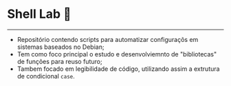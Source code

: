 # Shell Lab 🐧
---

* Repositório contendo scripts para automatizar configuraçõs em sistemas baseados no Debian;
* Tem como foco principal o estudo e desenvolviemnto de "bibliotecas" de funções para reuso futuro;
* Tambem focado em legibilidade de código, utilizando assim a extrutura de condicional ``case``.
  

